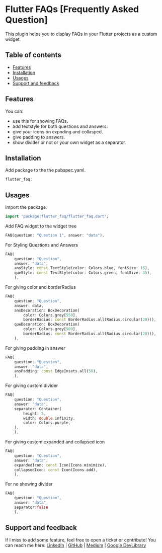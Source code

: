 # Flutter FAQs [Frequently Asked Question]

This plugin helps you to display FAQs in your Flutter projects as a custom widget.

## Table of contents

- [Features](#features)
- [Installation](#installation)
- [Usages](#usages)
- [Support and feedback](#support-and-feedback)


## Features

You can:
*  use this for showing FAQs.
*  add textstyle for both questions and answers.
*  give your icons on expnding and collasped.
*  give padding to answers.
*  show divider or not or your own widget as a separator.


## Installation

Add package to the the pubspec.yaml.

```dart
flutter_faq:
```

## Usages

Import the package.

```dart
import 'package:flutter_faq/flutter_faq.dart';
```

Add FAQ widget to the widget tree

```dart
FAQ(question: "Question 1", answer: "data"),
```

For Styling Questions and Answers

```dart
FAQ(
    question: "Question",
    answer: "data",
    ansStyle: const TextStyle(color: Colors.blue, fontSize: 15),
    queStyle: const TextStyle(color: Colors.green, fontSize: 35),
    ),
```

For giving color and borderRadius

```dart
FAQ(
    question: "Question",
    answer: data,
    ansDecoration: BoxDecoration(
        color: Colors.grey[550],
        borderRadius: const BorderRadius.all(Radius.circular(20))),
    queDecoration: BoxDecoration(
        color: Colors.grey[500],
        borderRadius: const BorderRadius.all(Radius.circular(20))),
    ),
```

For giving padding in answer

```dart
FAQ(
    question: "Question",
    answer: "data",
    ansPadding: const EdgeInsets.all(50),
    ),
```

For giving custom divider

```dart
FAQ(
    question: "Question",
    answer: "data",
    separator: Container(
        height: 5,
        width: double.infinity,
        color: Colors.purple,
    ),
    ),
```

For giving custom expanded and collapsed icon

```dart
FAQ(
    question: "Question",
    answer: "data",
    expandedIcon: const Icon(Icons.minimize),
    collapsedIcon: const Icon(Icons.add),
    ),
```

For no showing divider

```dart
FAQ(
    question: "Question",
    answer: "data",
    separator:false
    ),
```


## Support and feedback

If I miss to add some feature, feel free to open a ticket or contribute!
You can reach me here:
[LinkedIn](https://www.linkedin.com/in/lakshydeep-14/) | 
[GitHub](https://github.com/lakshydeep-14) | 
[Medium](https://lakshydeep-14.medium.com/) | 
[Google DevLibrary](https://devlibrary.withgoogle.com/authors/lakshydeep-14)